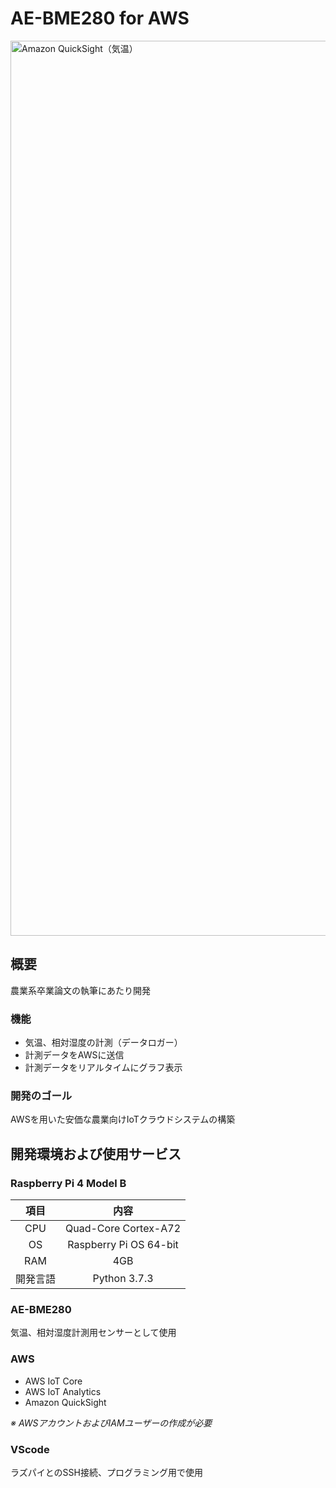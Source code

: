 # AE-BME280 for AWS

<img width="1432" alt="Amazon QuickSight（気温）" src="https://user-images.githubusercontent.com/91422957/225275332-7de792fc-4503-4331-bbc0-e8faac83a7a4.png">


## 概要
農業系卒業論文の執筆にあたり開発

### 機能
- 気温、相対湿度の計測（データロガー）
- 計測データをAWSに送信
- 計測データをリアルタイムにグラフ表示

### 開発のゴール
AWSを用いた安価な農業向けIoTクラウドシステムの構築


## 開発環境および使用サービス
### Raspberry Pi 4 Model B
| 項目 | 内容 |
| :---: | :---: |
| CPU | Quad-Core Cortex-A72 |
| OS |  Raspberry Pi OS 64-bit |
| RAM | 4GB |
| 開発言語 | Python 3.7.3 |

### AE-BME280
気温、相対湿度計測用センサーとして使用

### AWS
- AWS IoT Core
- AWS IoT Analytics
- Amazon QuickSight

*※ AWSアカウントおよびIAMユーザーの作成が必要*

### VScode
ラズパイとのSSH接続、プログラミング用で使用